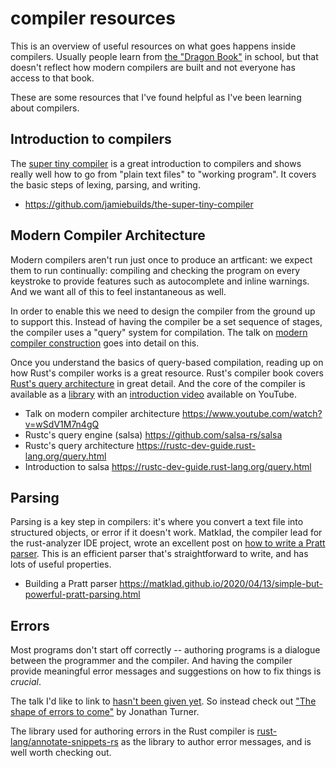 # compiler resources

This is an overview of useful resources on what goes happens inside
compilers. Usually people learn from [the "Dragon
Book"](https://en.wikipedia.org/wiki/Compilers:_Principles,_Techniques,_and_Tools)
in school, but that doesn't reflect how modern compilers are built and not
everyone has access to that book.

These are some resources that I've found helpful as I've been learning about
compilers.

## Introduction to compilers

The [super tiny
compiler](https://github.com/jamiebuilds/the-super-tiny-compiler) is a great
introduction to compilers and shows really well how to go from "plain text
files" to "working program". It covers the basic steps of lexing, parsing,
and writing.

- https://github.com/jamiebuilds/the-super-tiny-compiler

## Modern Compiler Architecture

Modern compilers aren't run just once to produce an artficant: we expect them
to run continually: compiling and checking the program on every keystroke to
provide features such as autocomplete and inline warnings. And we want all of
this to feel instantaneous as well.

In order to enable this we need to design the compiler from the ground up to
support this. Instead of having the compiler be a set sequence of stages, the
compiler uses a "query" system for compilation. The talk on [modern compiler
construction](https://www.youtube.com/watch?v=wSdV1M7n4gQ) goes into detail
on this.

Once you understand the basics of query-based compilation, reading up on how
Rust's compiler works is a great resource. Rust's compiler book covers
[Rust's query architecture](https://rustc-dev-guide.rust-lang.org/query.html)
in great detail. And the core of the compiler is available as a
[library](https://github.com/salsa-rs/salsa) with an [introduction
video](https://rustc-dev-guide.rust-lang.org/query.html) available on YouTube.

- Talk on modern compiler architecture https://www.youtube.com/watch?v=wSdV1M7n4gQ
- Rustc's query engine (salsa) https://github.com/salsa-rs/salsa
- Rustc's query architecture https://rustc-dev-guide.rust-lang.org/query.html
- Introduction to salsa https://rustc-dev-guide.rust-lang.org/query.html

## Parsing

Parsing is a key step in compilers: it's where you convert a text file into
structured objects, or error if it doesn't work. Matklad, the compiler lead
for the rust-analyzer IDE project, wrote an excellent post on [how to write a
Pratt
parser](https://matklad.github.io/2020/04/13/simple-but-powerful-pratt-parsing.html).
This is an efficient parser that's straightforward to write, and has lots of
useful properties.

- Building a Pratt parser https://matklad.github.io/2020/04/13/simple-but-powerful-pratt-parsing.html

## Errors

Most programs don't start off correctly -- authoring programs is a dialogue
between the programmer and the compiler. And having the compiler provide
meaningful error messages and suggestions on how to fix things is *crucial*.

The talk I'd like to link to [hasn't been given
yet](https://twitter.com/rustconf/status/1276564883237007360). So instead
check out ["The shape of errors to
come"](https://blog.rust-lang.org/2016/08/10/Shape-of-errors-to-come.html) by
Jonathan Turner.

The library used for authoring errors in the Rust compiler is
[rust-lang/annotate-snippets-rs](https://github.com/rust-lang/annotate-snippets-rs)
as the library to author error messages, and is well worth checking out.
